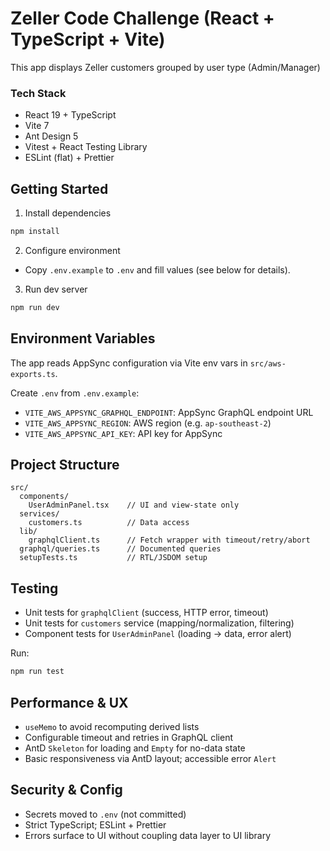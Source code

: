 # Zeller Code Challenge (React + TypeScript + Vite)

This app displays Zeller customers grouped by user type (Admin/Manager)

### Tech Stack

- React 19 + TypeScript
- Vite 7
- Ant Design 5
- Vitest + React Testing Library
- ESLint (flat) + Prettier

## Getting Started

1. Install dependencies

```bash
npm install
```

2. Configure environment

- Copy `.env.example` to `.env` and fill values (see below for details).

3. Run dev server

```bash
npm run dev
```

## Environment Variables

The app reads AppSync configuration via Vite env vars in `src/aws-exports.ts`.

Create `.env` from `.env.example`:

- `VITE_AWS_APPSYNC_GRAPHQL_ENDPOINT`: AppSync GraphQL endpoint URL
- `VITE_AWS_APPSYNC_REGION`: AWS region (e.g. `ap-southeast-2`)
- `VITE_AWS_APPSYNC_API_KEY`: API key for AppSync

## Project Structure

```
src/
  components/
    UserAdminPanel.tsx    // UI and view-state only
  services/
    customers.ts          // Data access
  lib/
    graphqlClient.ts      // Fetch wrapper with timeout/retry/abort
  graphql/queries.ts      // Documented queries
  setupTests.ts           // RTL/JSDOM setup
```

## Testing

- Unit tests for `graphqlClient` (success, HTTP error, timeout)
- Unit tests for `customers` service (mapping/normalization, filtering)
- Component tests for `UserAdminPanel` (loading -> data, error alert)

Run:

```bash
npm run test
```

## Performance & UX

- `useMemo` to avoid recomputing derived lists
- Configurable timeout and retries in GraphQL client
- AntD `Skeleton` for loading and `Empty` for no-data state
- Basic responsiveness via AntD layout; accessible error `Alert`

## Security & Config

- Secrets moved to `.env` (not committed)
- Strict TypeScript; ESLint + Prettier
- Errors surface to UI without coupling data layer to UI library
